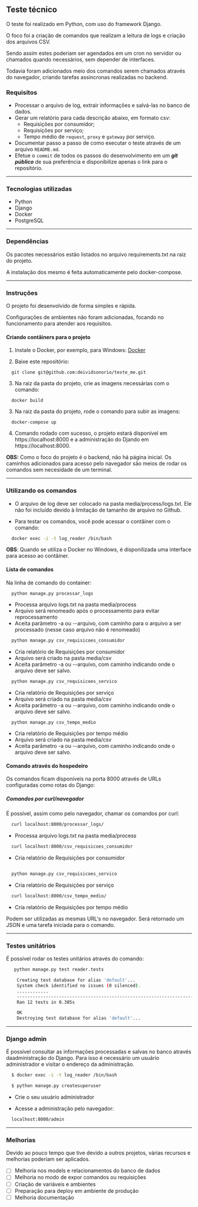## Teste técnico

O teste foi realizado em Python, com uso do framework Django.

O foco foi a criação de comandos que realizam a leitura de logs e criação dos arquivos CSV.

Sendo assim estes poderiam ser agendados em um cron no servidor ou chamados quando necessários, sem depender de interfaces.

Todavia foram adicionados meio dos comandos serem chamados através do navegador, criando tarefas assíncronas realizadas no backend.

### Requisitos

- Processar o arquivo de log, extrair informações e salvá-las no banco de dados.
- Gerar um relatório para cada descrição abaixo, em formato csv:
  - Requisições por consumidor;
  - Requisições por serviço;
  - Tempo médio de `request`, `proxy` e `gateway` por serviço.
- Documentar passo a passo de como executar o teste através de um arquivo `README.md`.
- Efetue o `commit` de todos os passos do desenvolvimento em um ***git público*** de sua preferência e disponibilize apenas o link para o repositório.

--------------
### Tecnologias utilizadas

- Python
- Django
- Docker
- PostgreSQL

--------------
### Dependências

Os pacotes necessários estão listados no arquivo requirements.txt na raiz do projeto.

A instalação dos mesmo é feita automaticamente pelo docker-compose.

--------------

### Instruções

O projeto foi desenvolvido de forma simples e rápida. 

Configurações de ambientes não foram adicionadas, focando no funcionamento para atender aos requisitos.


#### Criando contâiners para o projeto

1. Instale o Docker, por exemplo, para Windows: [Docker](https://docs.docker.com/docker-for-windows/install/)

2. Baixe este repositório:

```
  git clone git@github.com:deividsonorio/teste_me.git
```


3. Na raiz da pasta do projeto, crie as imagens necessárias com o comando:

```
  docker build
```

3. Na raiz da pasta do projeto, rode o comando para subir as imagens:

```
  docker-compose up
```

4. Comando rodado com sucesso, o projeto estará disponível em https://localhost:8000 e a administração do Djando em https://localhost:8000.

<b>OBS:</b> Como o foco do projeto é o backend, não há página inicial. Os caminhos adicionados para acesso pelo navegador são meios de rodar os comandos sem necesidade de um terminal.

--------------
### Utilizando os comandos

- O arquivo de log deve ser colocado na pasta media/process/logs.txt. Ele não foi incluído devido à limitação de tamanho de arquivo no Github.

- Para testar os comandos, você pode acessar o contâiner com o comando:

```bash
  docker exec -i -t log_reader /bin/bash
```

<b>OBS</b>: Quando se utiliza o Docker no Windows, é disponilizada uma interface para acesso ao contâiner.


#### Lista de comandos

Na linha de comando do container:


```bash
  python manage.py processar_logs
```

  - Processa arquivo logs.txt na pasta media/process
  - Arquivo será renomeado após o processamento para evitar reprocessamento
  - Aceita parâmetro -a ou --arquivo, com caminho para o arquivo a ser processado (nesse caso arquivo não é renomeado)

```bash
  python manage.py csv_requisicoes_consumidor
```

- Cria relatório de Requisições por consumidor
- Arquivo será criado na pasta media/csv
- Aceita parâmetro -a ou --arquivo, com caminho indicando onde o arquivo deve ser salvo.

```bash
  python manage.py csv_requisicoes_servico
```

- Cria relatório de Requisições por serviço
- Arquivo será criado na pasta media/csv
- Aceita parâmetro -a ou --arquivo, com caminho indicando onde o arquivo deve ser salvo.

```
  python manage.py csv_tempo_medio
```

- Cria relatório de Requisições por tempo médio
- Arquivo será criado na pasta media/csv
- Aceita parâmetro -a ou --arquivo, com caminho indicando onde o arquivo deve ser salvo.

#### Comando através do hospedeiro

Os comandos ficam disponíveis na porta 8000 através de URLs configuradas como rotas do Django:

##### Comandos por curl/navegador

É possível, assim como pelo navegador, chamar os comandos por curl:


```bash
  curl localhost:8000/processar_logs/
```
  - Processa arquivo logs.txt na pasta media/process


```bash
  curl localhost:8000/csv_requisicoes_consumidor
```
- Cria relatório de Requisições por consumidor


```bash

  python manage.py csv_requisicoes_servico
```
- Cria relatório de Requisições por serviço

```bash
  curl localhost:8000/csv_tempo_medio/
```
- Cria relatório de Requisições por tempo médio


Podem ser utilizadas as mesmas URL's no navegador. Será retornado um JSON e uma tarefa iniciada para o comando.

--------------
### Testes unitátrios

É possível rodar os testes unitários através do comando:

```bash
   python manage.py test reader.tests

    Creating test database for alias 'default'...
    System check identified no issues (0 silenced).
    ............
    ----------------------------------------------------------------------
    Ran 12 tests in 0.385s

    OK
    Destroying test database for alias 'default'...
```

--------------
### Django admin

É possível consultar as informações processadas e salvas no banco através daadministração do Django. Para isso é necessário um usuário administrador e visitar o endereço da administração.

```bash
  $ docker exec -i -t log_reader /bin/bash
```

```bash
  $ python manage.py createsuperuser
```
- Crie o seu usuário administrador

- Acesse a administração pelo navegador:

```bash
  localhost:8000/admin
```

--------------
### Melhorias

Devido ao pouco tempo que tive devido a outros projetos, várias recursos e melhorias poderiam ser aplicados.

- [ ] Melhoria nos models e relacionamentos do banco de dados
- [ ] Melhoria no modo de expor comandos ou requisições
- [ ] Criação de variáveis e ambientes
- [ ] Preparação para deploy em ambiente de produção
- [ ] Melhoria documentação